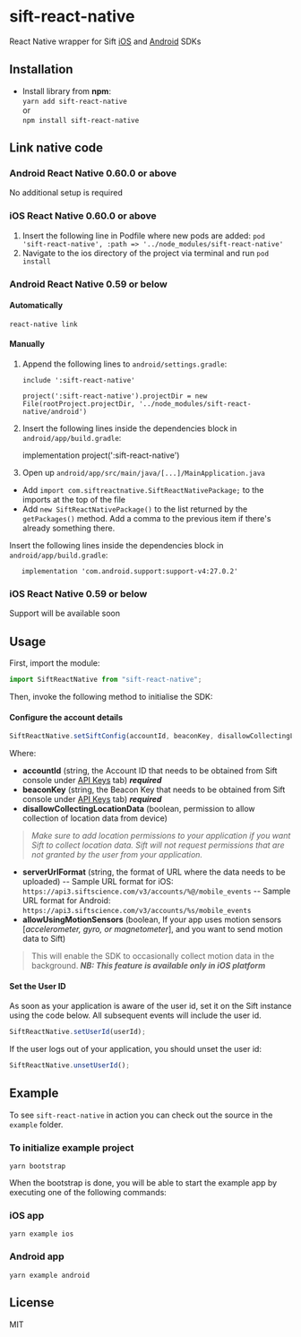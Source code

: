 ﻿


# sift-react-native

React Native wrapper for Sift  [iOS](https://github.com/SiftScience/sift-ios) and [Android](https://github.com/SiftScience/sift-android) SDKs

## Installation

 - Install library from **npm**:  
          `yarn add sift-react-native`  
          or  
          `npm install sift-react-native`  

## Link native code 

### Android React Native 0.60.0 or above
No additional setup is required

### iOS React Native 0.60.0 or above
1.  Insert the following line in Podfile where new pods are added:
`pod 'sift-react-native', :path => '../node_modules/sift-react-native'`
2.  Navigate to the ios directory of the project via terminal and run  `pod install`

### Android React Native 0.59 or below
#### Automatically
`react-native link`

#### Manually
1.  Append the following lines to  `android/settings.gradle`:
    
    `include ':sift-react-native'`
    
    `project(':sift-react-native').projectDir = new File(rootProject.projectDir, '../node_modules/sift-react-native/android')`
    
2.  Insert the following lines inside the dependencies block in  `android/app/build.gradle`:
    
    implementation project(':sift-react-native')
    
3.  Open up  `android/app/src/main/java/[...]/MainApplication.java`
    

-   Add  `import com.siftreactnative.SiftReactNativePackage;`  to the imports at the top of the file
-   Add  `new SiftReactNativePackage()`  to the list returned by the  `getPackages()`  method. Add a comma to the previous item if there's already something there.


Insert the following lines inside the dependencies block in 
   `android/app/build.gradle`:
       
       implementation 'com.android.support:support-v4:27.0.2'

### iOS React Native 0.59 or below
Support will be available soon    

## Usage
First, import the module:
```js
import SiftReactNative from "sift-react-native";
```
Then, invoke the following method to initialise the SDK:
#### Configure the account details
```js
SiftReactNative.setSiftConfig(accountId, beaconKey, disallowCollectingLocationData, serverUrlFormat, allowUsingMotionSensors);
```
Where:
- **accountId** (string, the Account ID that needs to be obtained from Sift console under [API Keys](https://console.sift.com/developer/api-keys) tab) **_required_**
- **beaconKey** (string, the Beacon Key that needs to be obtained from Sift console under [API Keys](https://console.sift.com/developer/api-keys) tab) **_required_**
- **disallowCollectingLocationData** (boolean, permission to allow collection of location data from device)
> _Make sure to add location permissions to your application if you want Sift to collect location data.
Sift will not request permissions that are not granted by the user from your application._
- **serverUrlFormat** (string, the format of URL where the data needs to be uploaded)
-- Sample URL format for iOS: `https://api3.siftscience.com/v3/accounts/%@/mobile_events`
-- Sample URL format for Android: `https://api3.siftscience.com/v3/accounts/%s/mobile_events`
- **allowUsingMotionSensors** (boolean, If your app uses motion sensors [_accelerometer, gyro, or magnetometer_], and you want to send motion data to Sift)
> This will enable the SDK to occasionally collect motion data in the background.
> **_NB: This feature is available only in iOS platform_**
#### Set the User ID
As soon as your application is aware of the user id, set it on the Sift instance using the code below. All subsequent events will include the user id.
```js
SiftReactNative.setUserId(userId);
```
If the user logs out of your application, you should unset the user id:
```js    
SiftReactNative.unsetUserId();
```


## Example

To see `sift-react-native` in action you can check out the source in the `example` folder.

### To initialize example project

    yarn bootstrap

When the bootstrap is done, you will be able to start the example app by executing one of the following commands:
### iOS app

    yarn example ios

### Android app

    yarn example android

## License

MIT

